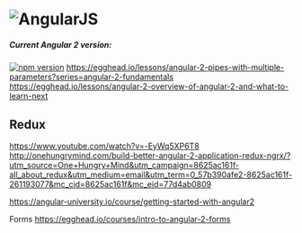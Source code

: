 # ![AngularJS](https://angular.io/resources/images/logos/standard/shield-large.png)

##### Current Angular 2 version:
[![npm version](https://badge.fury.io/js/angular2.svg)](http://badge.fury.io/js/angular2)
https://egghead.io/lessons/angular-2-pipes-with-multiple-parameters?series=angular-2-fundamentals
https://egghead.io/lessons/angular-2-overview-of-angular-2-and-what-to-learn-next

## Redux
https://www.youtube.com/watch?v=-EyWq5XP6T8
http://onehungrymind.com/build-better-angular-2-application-redux-ngrx/?utm_source=One+Hungry+Mind&utm_campaign=8625ac161f-all_about_redux&utm_medium=email&utm_term=0_57b390afe2-8625ac161f-261193077&mc_cid=8625ac161f&mc_eid=77d4ab0809




https://angular-university.io/course/getting-started-with-angular2


Forms
https://egghead.io/courses/intro-to-angular-2-forms